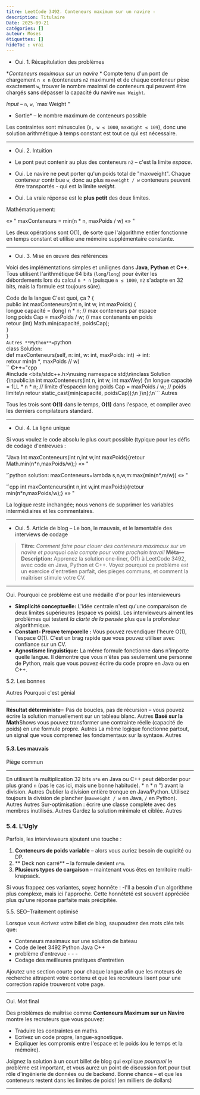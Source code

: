 ```yaml
---
titre: LeetCode 3492. Conteneurs maximum sur un navire -
description: Titulaire
Date: 2025-09-21
catégories: []
auteur: Moses
étiquettes: []
hideToc : vrai
---
```

- Oui. 1. Récapitulation des problèmes

**Conteneurs maximaux sur un navire* *
Compte tenu d'un pont de chargement `n x n` (conteneurs `n2` maximum) et de chaque conteneur pèse exactement `w`, trouver le nombre maximal de conteneurs qui peuvent être chargés sans dépasser la capacité du navire `max Weight`.

*Input* – `n`, `w`, `max Weight "
* Sortie* – le nombre maximum de conteneurs possible

Les contraintes sont minuscules (`n, w ≤ 1000`, `maxWight ≤ 109`), donc une solution arithmétique à temps constant est tout ce qui est nécessaire.



-----------------------------------------------------------------------------------

- Oui. 2. Intuition

- Le pont peut contenir au plus des conteneurs `n2` – c'est la limite *espace*.
- Oui. Le navire ne peut porter qu'un poids total de "maxweight".
Chaque conteneur contribue `w`, donc au plus `maxweight / w` conteneurs peuvent être transportés - qui est la limite *weight*.
- Oui. La vraie réponse est le **plus petit** des deux limites.

Mathématiquement:

«» "
maxConteneurs = min(n * n, maxPoids / w)
«» "

Les deux opérations sont O(1), de sorte que l'algorithme entier fonctionne en temps constant et utilise une mémoire supplémentaire constante.



-----------------------------------------------------------------------------------

- Oui. 3. Mise en œuvre des références

Voici des implémentations simples et unilignes dans **Java**, **Python** et **C++**.
Tous utilisent l'arithmétique 64 bits (`long`/`long`) pour éviter les débordements lors du calcul `n * n` (puisque `n ≤ 1000`, `n2` s'adapte en 32 bits, mais la formule est toujours sûre).

Code de la langue
C'est quoi, ça ?
{<br> public int maxConteneurs(int n, int w, int maxPoids) {<br> longue capacité = (long) n * n; // max conteneurs par espace<br> long poids Cap = maxPoids / w; // max contenants en poids<br> retour (int) Math.min(capacité, poidsCap);<br> }<br>}<br>`` Autres
**Python**= ``python<br>class Solution:<br> def maxConteneurs(self, n: int, w: int, maxPoids: int) -> int:<br> retour min(n *, maxPoids // w)<br>``
**C++**="cpp<br>#include <bits/stdc++.h>\nusing namespace std;\n\nclass Solution {\npublic:\n int maxConteneurs(int n, int w, int maxWey) {\n longue capacité = 1LL * n * n; // limite d'espace\n long poids Cap = maxPoids / w; // poids limite\n retour static_cast<int>(min(capacité, poidsCap));\n }\n};\n``` Autres

Tous les trois sont **O(1)** dans le temps, **O(1)** dans l'espace, et compiler avec les derniers compilateurs standard.



-----------------------------------------------------------------------------------

- Oui. 4. La ligne unique

Si vous voulez le code absolu le plus court possible (typique pour les défis de codage d'entrevues :

"Java
Int maxConteneurs(int n,int w,int maxPoids){retour Math.min(n*n,maxPoids/w);}
«» "

'`python
solution: maxConteneurs=lambda s,n,w,m:max(min(n*,m/w))
«» "

'`cpp
int maxConteneurs(int n,int w,int maxPoids){retour min(n*n,maxPoids/w);}
«» "

La logique reste inchangée; nous venons de supprimer les variables intermédiaires et les commentaires.



-----------------------------------------------------------------------------------

- Oui. 5. Article de blog – Le bon, le mauvais, et le lamentable des interviews de codage

> **Titre:** *Comment faire pour clouer des conteneurs maximaux sur un navire et pourquoi cela compte pour votre prochain travail*
> **Méta—Description:** Apprenez la solution one-liner, O(1) à LeetCode 3492, avec code en Java, Python et C++. Voyez pourquoi ce problème est un exercice d'entretien parfait, des pièges communs, et comment la maîtriser stimule votre CV.

---

Oui. Pourquoi ce problème est une médaille d'or pour les intervieweurs

- **Simplicité conceptuelle:** L'idée centrale n'est qu'une comparaison de deux limites supérieures (espace vs poids). Les intervieweurs aiment les problèmes qui testent *la clarté de la pensée* plus que la profondeur algorithmique.
- **Constant- Preuve temporelle :** Vous pouvez revendiquer l'heure O(1), l'espace O(1). C'est un brag rapide que vous pouvez utiliser avec confiance sur un CV.
- **Agnostisme linguistique:** La même formule fonctionne dans n'importe quelle langue. Il démontre que vous n'êtes pas seulement une personne de Python, mais que vous pouvez écrire du code propre en Java ou en C++.

5.2. Les bonnes

Autres Pourquoi c'est génial
-- -- -- -- -- --
**Résultat déterministe**= Pas de boucles, pas de récursion – vous pouvez écrire la solution manuellement sur un tableau blanc. Autres
**Basé sur la Math**Shows vous pouvez transformer une contrainte réelle (capacité de poids) en une formule propre. Autres
La même logique fonctionne partout, un signal que vous comprenez les fondamentaux sur la syntaxe. Autres

#### 5.3. Les mauvais

Piège commun
-- -- -- -- --
En utilisant la multiplication 32 bits `n*n` en Java ou C++ peut déborder pour plus grand `n` (pas le cas ici, mais une bonne habitude). * n * n ") avant la division. Autres
Oublier la division entière tronque en Java/Python. Utilisez toujours la division de plancher (`maxweight / w` en Java, `/` en Python). Autres
Autres Sur-optimisation : écrire une classe complète avec des membres inutilisés. Autres Gardez la solution minimale et ciblée. Autres

### 5.4. L'Ugly

Parfois, les intervieweurs ajoutent une touche :

1. **Conteneurs de poids variable** – alors vous auriez besoin de cupidité ou DP.
2. ** Deck non carré** – la formule devient `n*m`.
3. **Plusieurs types de cargaison** – maintenant vous êtes en territoire multi-knapsack.

Si vous frappez ces variantes, soyez honnête : -I'll a besoin d'un algorithme plus complexe, mais ici l'approche. Cette honnêteté est souvent appréciée plus qu'une réponse parfaite mais précipitée.

5.5. SEO–Traitement optimisé

Lorsque vous écrivez votre billet de blog, saupoudrez des mots clés tels que:

- Conteneurs maximaux sur une solution de bateau
- Code de leet 3492 Python Java C++
- problème d'entrevue - - -
- Codage des meilleures pratiques d'entretien

Ajoutez une section courte pour chaque langue afin que les moteurs de recherche attrapent votre contenu et que les recruteurs lisent pour une correction rapide trouveront votre page.

---

Oui. Mot final

Des problèmes de maîtrise comme **Conteneurs Maximum sur un Navire** montre les recruteurs que vous pouvez:

- Traduire les contraintes en maths.
- Ecrivez un code propre, langue-agnostique.
- Expliquer les compromis entre l'espace et le poids (ou le temps et la mémoire).

Joignez la solution à un court billet de blog qui explique *pourquoi* le problème est important, et vous aurez un point de discussion fort pour tout rôle d'ingénierie de données ou de backend. Bonne chance – et que les conteneurs restent dans les limites de poids! (en milliers de dollars)

---